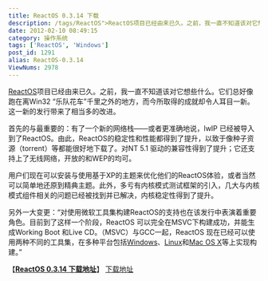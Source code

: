 ```yaml
---
title: ReactOS 0.3.14 下载
description: /tags/ReactOS">ReactOS项目已经由来已久。之前，我一直不知道该对它想些什么。它们总好像跑在离Win32“乐队花车”千里之外的地方，而今所取得的成就却令人耳目一新。这一新的发行带来了相当多的改进。首先的与最重要的：有了一个新的网络栈——或者更准确地说，lwIP 已经被导入到了ReactOS。由此，ReactOS的稳定性和性能都得到了提升，以致于像种子资源（torrent）等都能很好地下载了。对NT5.1驱动的兼容性得到了提升；它还支持上了无线网络，开放的和WEP的均可。……
date: 2012-02-10 08:49:15
category: 操作系统
tags: ['ReactOS', 'Windows']
post_id: 1291
alias: ReactOS-0.3.14
ViewNums: 2978
---
```


[ReactOS](/tags/ReactOS)项目已经由来已久。之前，我一直不知道该对它想些什么。它们总好像跑在离Win32 “乐队花车”千里之外的地方，而今所取得的成就却令人耳目一新。这一新的发行带来了相当多的改进。

首先的与最重要的：有了一个新的网络栈——或者更准确地说，lwIP 已经被导入到了ReactOS。由此，ReactOS的稳定性和性能都得到了提升，以致于像种子资源（torrent）等都能很好地下载了。对NT 5.1 驱动的兼容性得到了提升；它还支持上了无线网络，开放的和WEP的均可。

用户们现在可以安装与使用基于XP的主题来优化他们的ReactOS体验，或者当然可以简单地还原到精典主题。此外，多亏有内核模式测试框架的引入，几大与内核模式组件相关的问题已经被找到并已解决，内核稳定性得到了提升。

另外一大变更：“对使用微软工具集构建ReactOS的支持也在该发行中表演着重要角色。目前到了这样一个阶段，ReactOS 可以完全在MSVC下构建成功，并能生成Working Boot 和Live CD。（MSVC）与GCC一起，ReactOS 现在已经可以使用两种不同的工具集，在多种平台包括[Windows](/tags/Windows)、[Linux](/tags/Linux)和[Mac OS X](/tags/Mac)等上实现构建。”

【[**ReactOS 0.3.14 下载地址**](/blog/reactos-0314)】
[下载地址](http://downloads.sourceforge.net/reactos/ReactOS-0.3.14-REL-iso.zip)

